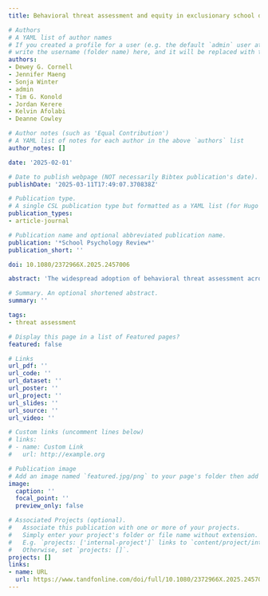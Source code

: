 ```yaml
---
title: Behavioral threat assessment and equity in exclusionary school discipline

# Authors
# A YAML list of author names
# If you created a profile for a user (e.g. the default `admin` user at `content/authors/admin/`), 
# write the username (folder name) here, and it will be replaced with their full name and linked to their profile.
authors:
- Dewey G. Cornell
- Jennifer Maeng
- Sonja Winter
- admin
- Tim G. Konold
- Jordan Kerere
- Kelvin Afolabi
- Deanne Cowley

# Author notes (such as 'Equal Contribution')
# A YAML list of notes for each author in the above `authors` list
author_notes: []

date: '2025-02-01'

# Date to publish webpage (NOT necessarily Bibtex publication's date).
publishDate: '2025-03-11T17:49:07.370838Z'

# Publication type.
# A single CSL publication type but formatted as a YAML list (for Hugo requirements).
publication_types:
- article-journal

# Publication name and optional abbreviated publication name.
publication: '*School Psychology Review*'
publication_short: ''

doi: 10.1080/2372966X.2025.2457006

abstract: 'The widespread adoption of behavioral threat assessment across the United States has raised concerns about equity in exclusionary school discipline. This study examined out-of-school suspension (OSS), placement change, and expulsion rates for a statewide sample of approximately 19,000 students who received a threat assessment in 1,700 Florida schools using the Comprehensive School Threat Assessment Guidelines. Bayesian multilevel logistic regression indicated that disciplinary outcomes were strongly associated with team determination of threat seriousness, but not school-level characteristics other than greater exclusionary discipline in secondary schools. Student-level disability and low income were associated with lower rates of exclusionary discipline. Black and Hispanic students had slightly higher suspension rates, but expulsion and placement change rates were not different than White students. In contrast to the disparities typically observed in school discipline, threat assessment was associated with only small or no disparities, supporting the equity of threat assessment for groups typically disadvantaged by disproportionate exclusionary discipline.'

# Summary. An optional shortened abstract.
summary: ''

tags: 
- threat assessment

# Display this page in a list of Featured pages?
featured: false

# Links
url_pdf: ''
url_code: ''
url_dataset: ''
url_poster: ''
url_project: ''
url_slides: ''
url_source: ''
url_video: ''

# Custom links (uncomment lines below)
# links:
# - name: Custom Link
#   url: http://example.org

# Publication image
# Add an image named `featured.jpg/png` to your page's folder then add a caption below.
image:
  caption: ''
  focal_point: ''
  preview_only: false

# Associated Projects (optional).
#   Associate this publication with one or more of your projects.
#   Simply enter your project's folder or file name without extension.
#   E.g. `projects: ['internal-project']` links to `content/project/internal-project/index.md`.
#   Otherwise, set `projects: []`.
projects: []
links:
- name: URL
  url: https://www.tandfonline.com/doi/full/10.1080/2372966X.2025.2457006
---
```

